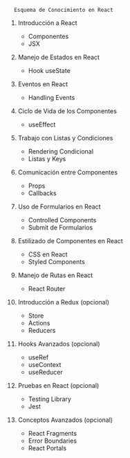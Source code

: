       Esquema de Conocimiento en React

   1. Introducción a React
      - Componentes
      - JSX

   2. Manejo de Estados en React
      - Hook useState

   3. Eventos en React
      - Handling Events

   4. Ciclo de Vida de los Componentes
      - useEffect

   5. Trabajo con Listas y Condiciones
      - Rendering Condicional
      - Listas y Keys

   6. Comunicación entre Componentes
      - Props
      - Callbacks

   7. Uso de Formularios en React
      - Controlled Components
      - Submit de Formularios

   8. Estilizado de Componentes en React
      - CSS en React
      - Styled Components

   9. Manejo de Rutas en React
      - React Router

  10. Introducción a Redux (opcional)
      - Store
      - Actions
      - Reducers

  11. Hooks Avanzados (opcional)
      - useRef
      - useContext
      - useReducer

  12. Pruebas en React (opcional)
      - Testing Library
      - Jest

  13. Conceptos Avanzados (opcional)
      - React Fragments
      - Error Boundaries
      - React Portals